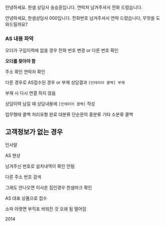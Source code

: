 
안녕하세요. 한샘 상담사 송승훈입니다. 
연락처 남겨주셔서 전화 드렸습니다.

안녕하세요, 한샘상담사 000입니다. 전화번호 남겨주셔서 연락 드렸습니다, 무엇을 도와드릴까요?
### AS 내용 파악

오더가 구입이력에 없을 경우
전화 번호 변경 or 다른 번호 확인

**오더를 찾아야 함**

주소 확인 연락처 확인


다른 경우로 AS접수된 경우 or 부재
상담결과 `[인테리어 콜백] 부재`

부재 시 다시 연결 하지 않음

상담이력 남길 때 상담내용에 `[인테리어 콜백]` 작성

업무형태 콜백 
처리유형 완료
대분류 단순문의
중분류 기타
소분류 콜백

## 고객정보가 없는 경우

인사말

AS 현상

남겨주신 번호로 설치내역이 확인 안됨

다른 주소 번호 검색

그래도 안나오면
이사온 집인경우 한샘마크 확인

AS 대표 상품으로 접수


소파 아랫면 부직포 씌워진 것 오래 됨
떨어짐

2014
